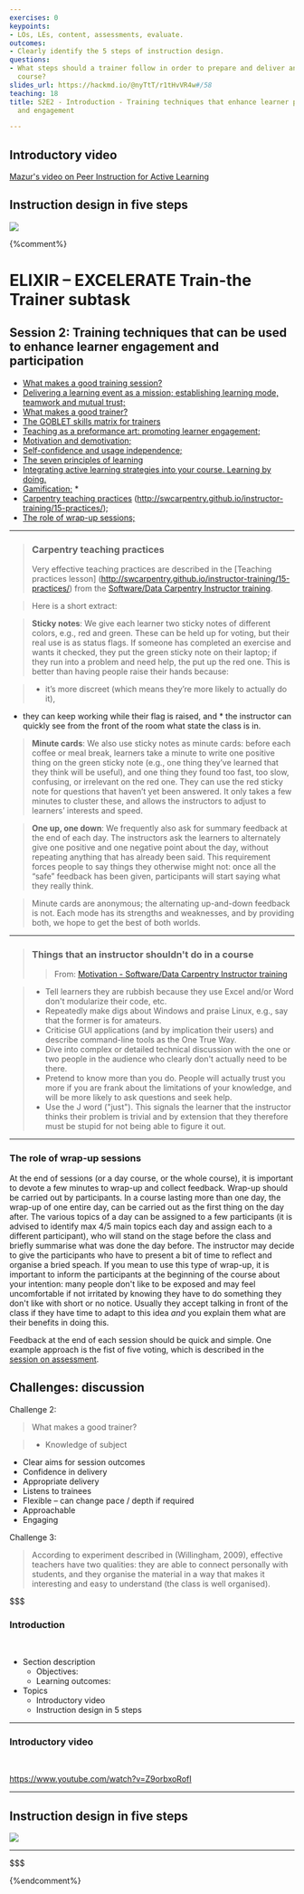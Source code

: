 ```yaml
---
exercises: 0
keypoints:
- LOs, LEs, content, assessments, evaluate.
outcomes:
- Clearly identify the 5 steps of instruction design.
questions:
- What steps should a trainer follow in order to prepare and deliver an effective
  course?
slides_url: https://hackmd.io/@nyTtT/r1tHvVR4w#/58
teaching: 18
title: S2E2 - Introduction - Training techniques that enhance learner participation
  and engagement

---
```



## Introductory video

[Mazur's video on Peer Instruction for Active Learning](https://www.youtube.com/watch?v=Z9orbxoRofI)


## Instruction design in five steps

![](https://i.imgur.com/hrnfYMk.png)



{%comment%}

# ELIXIR – EXCELERATE Train-the Trainer subtask

## Session 2: Training techniques that can be used to enhance learner engagement and participation

 * [What makes a good training session?](#goodsession)
 * [Delivering a learning event as a mission; establishing learning mode, teamwork and mutual trust;](#delivering)
 * [What makes a good trainer?](#goodtrainer)
 * [The GOBLET skills matrix for trainers](#gobletmatrix)
 * [Teaching as a preformance art: promoting learner engagement;](#teaching)
 * [Motivation and demotivation;](#motivation)
 * [Self-confidence and usage independence;](#self)
 * [The seven principles of learning](#principles)
 * [Integrating active learning strategies into your course. Learning by doing.](#learning)
 * [Gamification;](#games) * 
 * [Carpentry teaching practices](#carpentry) (http://swcarpentry.github.io/instructor-training/15-practices/);
 * [The role of wrap-up sessions;](#wrap)

---
<a name="carpentry"></a>
>### Carpentry teaching practices
>Very effective teaching practices are described in the [Teaching practices lesson] (http://swcarpentry.github.io/instructor-training/15-practices/) from the [Software/Data Carpentry Instructor training](http://swcarpentry.github.io/instructor-training). 

>Here is a short extract: 

>**Sticky notes**:
We give each learner two sticky notes of different colors, e.g., red and green. These can be held up for voting, but their real use is as status flags. If someone has completed an exercise and wants it checked, they put the green sticky note on their laptop; if they run into a problem and need help, the put up the red one. This is better than having people raise their hands because: 

>* it’s more discreet (which means they’re more likely to actually do it), 
* they can keep working while their flag is raised, and * the instructor can quickly see from the front of the room what state the class is in.


>**Minute cards**:
We also use sticky notes as minute cards: before each coffee or meal break, learners take a minute to write one positive thing on the green sticky note (e.g., one thing they’ve learned that they think will be useful), and one thing they found too fast, too slow, confusing, or irrelevant on the red one. They can use the red sticky note for questions that haven’t yet been answered. It only takes a few minutes to cluster these, and allows the instructors to adjust to learners’ interests and speed.

>**One up, one down**:
We frequently also ask for summary feedback at the end of each day. The instructors ask the learners to alternately give one positive and one negative point about the day, without repeating anything that has already been said. This requirement forces people to say things they otherwise might not: once all the “safe” feedback has been given, participants will start saying what they really think.

>Minute cards are anonymous; the alternating up-and-down feedback is not. Each mode has its strengths and weaknesses, and by providing both, we hope to get the best of both worlds.
>
---
> ### Things that an instructor shouldn't do in a course 
> > From: [Motivation - Software/Data Carpentry Instructor training](http://swcarpentry.github.io/instructor-training/19-motivation/)

> - Tell learners they are rubbish because they use Excel and/or Word don't modularize their code, etc.
> - Repeatedly make digs about Windows and praise Linux, e.g., say that the former is for amateurs.
> - Criticise GUI applications (and by implication their users) and describe command-line tools as the One True Way.
> - Dive into complex or detailed technical discussion with the one or two people in the audience who clearly don't actually need to be there.
> - Pretend to know more than you do. People will actually trust you more if you are frank about the limitations of your knowledge, and will be more likely to ask questions and seek help.
> - Use the J word ("just"). This signals the learner that the instructor thinks their problem is trivial and by extension that they therefore must be stupid for not being able to figure it out.
> 

---

<a name="wrap"></a>
### The role of wrap-up sessions
At the end of sessions (or a day course, or the whole course), it is important to devote a few minutes to wrap-up and collect feedback.
Wrap-up should be carried out by participants. 
In a course lasting more than one day, the wrap-up of one entire day, can be carried out as the first thing on the day after. The various topics of a day can be assigned to a few participants (it is advised to identify max 4/5 main topics each day and assign each to a different participant), who will stand on the stage before the class and briefly summarise what was done the day before. The instructor may decide to give the participants who have to present a bit of time to reflect and organise a bried speach. 
If you mean to use this type of wrap-up, it is important to inform the participants at the beginning of the course about your intention: many people don't like to be exposed and may feel uncomfortable if not irritated by knowing they have to do something they don't like with short or no notice. 
Usually they accept talking in front of the class if they have time to adapt to this idea *and* you explain them what are their benefits in doing this.

Feedback at the end of each session should be quick and simple. One example approach is the fist of five voting, which is described in the [session on assessment](./TtT_session_4.md).  


## Challenges: discussion

<a name="challenge2">Challenge 2</a>:
> What makes a good trainer? 

> - Knowledge of subject
- Clear aims for session outcomes
- Confidence in delivery
- Appropriate delivery
- Listens to trainees 
- Flexible – can change pace / depth if required
- Approachable
- Engaging

<a name="challenge3">Challenge 3</a>:
>According to experiment described in (Willingham, 2009), effective teachers have two qualities: they are able to connect personally with students, and they organise the material in a way that makes it interesting and easy to understand (the class is well organised).

$$$
### Introduction

<br/>

- Section description
    - Objectives:
    - Learning outcomes:
- Topics
    - Introductory video
    - Instruction design in 5 steps

---

### Introductory video

<br/>

https://www.youtube.com/watch?v=Z9orbxoRofI

---

## Instruction design in five steps

![](https://i.imgur.com/hrnfYMk.png)

---
$$$



{%endcomment%}
